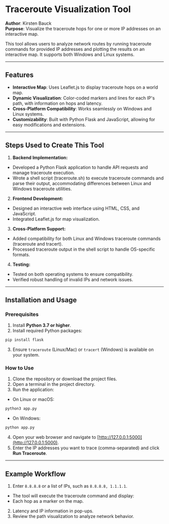 # Traceroute Visualization Tool

**Author**: Kirsten Bauck  
**Purpose**: Visualize the traceroute hops for one or more IP addresses on an interactive map.  

This tool allows users to analyze network routes by running traceroute commands for provided IP addresses and plotting the results on an interactive map. It supports both Windows and Linux systems.

---

## Features
- **Interactive Map**: Uses Leaflet.js to display traceroute hops on a world map.
- **Dynamic Visualization**: Color-coded markers and lines for each IP's path, with information on hops and latency.
- **Cross-Platform Compatibility**: Works seamlessly on Windows and Linux systems.
- **Customizability**: Built with Python Flask and JavaScript, allowing for easy modifications and extensions.

---

## Steps Used to Create This Tool
1. **Backend Implementation:**
  - Developed a Python Flask application to handle API requests and manage traceroute execution.
  - Wrote a shell script (traceroute.sh) to execute traceroute commands and parse their output, accommodating differences between Linux and Windows traceroute utilities.
2. **Frontend Development:**
  - Designed an interactive web interface using HTML, CSS, and JavaScript.
  - Integrated Leaflet.js for map visualization.
3. **Cross-Platform Support:**
  - Added compatibility for both Linux and Windows traceroute commands (traceroute and tracert).
  - Processed traceroute output in the shell script to handle OS-specific formats.
4. **Testing:**
  - Tested on both operating systems to ensure compatibility.
  - Verified robust handling of invalid IPs and network issues.

---

## Installation and Usage
### Prerequisites
1. Install **Python 3.7 or higher**.
2. Install required Python packages:
  ```bash
  pip install flask
  ```
3. Ensure `traceroute` (Linux/Mac) or `tracert` (Windows) is available on your system.
### How to Use
1. Clone the repository or download the project files.
2. Open a terminal in the project directory.
3. Run the application:
  - On Linux or macOS:
  ```bash
  python3 app.py
  ```
  - On Windows:
  ```bash
  python app.py
  ```
4. Open your web browser and navigate to [http://127.0.0.1:5000](http://127.0.0.1:5000).
5. Enter the IP addresses you want to trace (comma-separated) and click **Run Traceroute**.

---

## Example Workflow
1. Enter `8.8.8.8` or a list of IPs, such as `8.8.8.8, 1.1.1.1`.
  - The tool will execute the traceroute command and display:
  - Each hop as a marker on the map.
2. Latency and IP information in pop-ups.
3. Review the path visualization to analyze network behavior.
